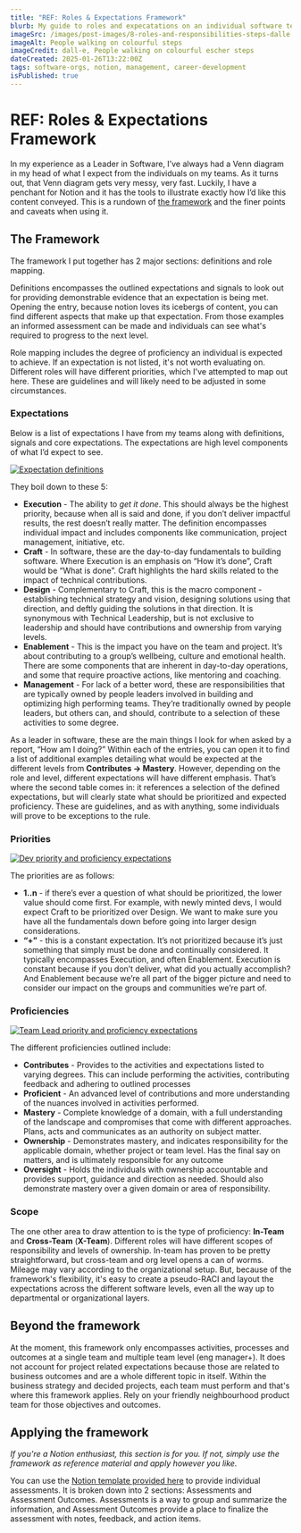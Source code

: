 ```yaml
---
title: "REF: Roles & Expectations Framework"
blurb: My guide to roles and expecatations on an individual software team or at an organizational level.
imageSrc: /images/post-images/8-roles-and-responsibilities-steps-dalle.webp
imageAlt: People walking on colourful steps
imageCredit: dall-e, People walking on colourful escher steps
dateCreated: 2025-01-26T13:22:00Z
tags: software-orgs, notion, management, career-development
isPublished: true
---
```

# REF: Roles & Expectations Framework

In my experience as a Leader in Software, I’ve always had a Venn diagram in my head of what I expect from the individuals on my teams. As it turns out, that Venn diagram gets very messy, very fast. Luckily, I have a penchant for Notion and it has the tools to illustrate exactly how I’d like this content conveyed. This is a rundown of [the framework](https://www.notion.so/jweatherby/Roles-Expectations-Reference-16f3b75bf3f8802c953bc535f3b58be4?pvs=4) and the finer points and caveats when using it.

## The Framework

The framework I put together has 2 major sections: definitions and role mapping. 

Definitions encompasses the outlined expectations and signals to look out for providing demonstrable evidence that an expectation is being met. Opening the entry, because notion loves its icebergs of content, you can find different aspects that make up that expectation. From those examples an informed assessment can be made and individuals can see what's required to progress to the next level.

Role mapping includes the degree of proficiency an individual is expected to achieve. If an expectation is not listed, it's not worth evaluating on. Different roles will have different priorities, which I've attempted to map out here. These are guidelines and will likely need to be adjusted in some circumstances. 

### Expectations

Below is a list of expectations I have from my teams along with definitions, signals and core expectations. The expectations are high level components of what I’d expect to see.

[![Expectation definitions](/images/post-images/8-expectation-definitions.png)](https://www.notion.so/jweatherby/16f3b75bf3f880a4a4b7c8402743317c?v=16f3b75bf3f88001af33000cd014b3fd&pvs=4)

They boil down to these 5: 

- **Execution** - The ability to *get it done*. This should always be the highest priority, because when all is said and done, if you don’t deliver impactful results, the rest doesn’t really matter. The definition encompasses individual impact and includes components like communication, project management, initiative, etc.
- **Craft** - In software, these are the day-to-day fundamentals to building software. Where Execution is an emphasis on “How it’s done”, Craft would be “What is done”. Craft highlights the hard skills related to the impact of technical contributions.
- **Design** - Complementary to Craft, this is the macro component - establishing technical strategy and vision, designing solutions using that direction, and deftly guiding the solutions in that direction. It is synonymous with Technical Leadership, but is not exclusive to leadership and should have contributions and ownership from varying levels.
- **Enablement** - This is the impact you have on the team and project. It’s about contributing to a group’s wellbeing, culture and emotional health. There are some components that are inherent in day-to-day operations, and some that require proactive actions, like mentoring and coaching.
- **Management** - For lack of a better word, these are responsibilities that are typically owned by people leaders involved in building and optimizing high performing teams. They’re traditionally owned by people leaders, but others can, and should, contribute to a selection of these activities to some degree.

As a leader in software, these are the main things I look for when asked by a report, “How am I doing?” Within each of the entries, you can open it to find a list of additional examples detailing what would be expected at the different levels from **Contributes → Mastery**. However, depending on the role and level, different expectations will have different emphasis. That’s where the second table comes in: it references a selection of the defined expectations, but will clearly state what should be prioritized and expected proficiency. These are guidelines, and as with anything, some individuals will prove to be exceptions to the rule. 

### Priorities

[![Dev priority and proficiency expectations](/images/post-images/8-dev-expectations.png)](https://www.notion.so/jweatherby/16f3b75bf3f880f8a5d4f38983ea40f6?v=1723b75bf3f88030a757000c7e397ea9&pvs=4)


The priorities are as follows: 

- **1..n** - if there’s ever a question of what should be prioritized, the lower value should come first. For example, with newly minted devs, I would expect Craft to be prioritized over Design. We want to make sure you have all the fundamentals down before going into larger design considerations.
- **“+”** - this is a constant expectation. It’s not prioritized because it’s just something that simply must be done and continually considered. It typically encompasses Execution, and often Enablement. Execution is constant because if you don’t deliver, what did you actually accomplish? And Enablement because we’re all part of the bigger picture and need to consider our impact on the groups and communities we’re part of.

### Proficiencies

[![Team Lead priority and proficiency expectations](/images/post-images/8-team-lead-expectations.png)](https://www.notion.so/jweatherby/16f3b75bf3f880f8a5d4f38983ea40f6?v=1723b75bf3f88046b2be000ca8f9dcce&pvs=4)

The different proficiencies outlined include: 

- **Contributes** - Provides to the activities and expectations listed to varying degrees. This can include performing the activities, contributing feedback and adhering to outlined processes
- **Proficient** - An advanced level of contributions and more understanding of the nuances involved in activities performed.
- **Mastery** - Complete knowledge of a domain, with a full understanding of the landscape and compromises that come with different approaches. Plans, acts and communicates as an authority on subject matter.
- **Ownership** - Demonstrates mastery, and indicates responsibility for the applicable domain, whether project or team level. Has the final say on matters, and is ultimately responsible for any outcome
- **Oversight** - Holds the individuals with ownership accountable and provides support, guidance and direction as needed. Should also demonstrate mastery over a given domain or area of responsibility.

### Scope

The one other area to draw attention to is the type of proficiency: **In-Team** and **Cross-Team** (**X-Team**). Different roles will have different scopes of responsibility and levels of ownership. In-team has proven to be pretty straightforward, but cross-team and org level opens a can of worms. Mileage may vary according to the organizational setup. But, because of the framework's flexibility, it's easy to create a pseudo-RACI and layout the expectations across the different software levels, even all the way up to departmental or organizational layers.

## Beyond the framework

At the moment, this framework only encompasses activities, processes and outcomes at a single team and multiple team level (eng manager+). It does not account for project related expectations because those are related to business outcomes and are a whole different topic in itself. Within the business strategy and decided projects, each team must perform and that's where this framework applies. Rely on your friendly neighbourhood product team for those objectives and outcomes.

## Applying the framework

*If you're a Notion enthusiast, this section is for you. If not, simply use the framework as reference material and apply however you like.*

You can use the [Notion template provided here](https://www.notion.so/jweatherby/Applying-Roles-Expectations-1873b75bf3f880c1b9d7fbaccc42eaaa?pvs=4) to provide individual assessments. It is broken down into 2 sections: Assessments and Assessment Outcomes. Assessments is a way to group and summarize the information, and Assessment Outcomes provide a place to finalize the assessment with notes, feedback, and action items. 
